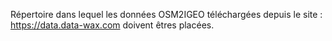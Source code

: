 Répertoire dans lequel les données OSM2IGEO téléchargées depuis le site : https://data.data-wax.com doivent êtres placées.
